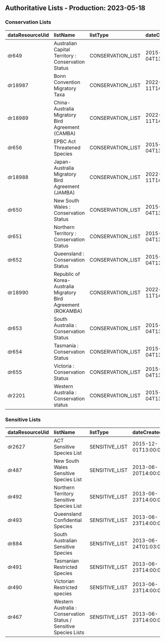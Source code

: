 ## Authoritative Lists - Production:   2023-05-18  
### Conservation Lists  
|  dataResourceUid   | listName                                                       | listType          | dateCreated          | lastUpdated          | username                  | fullName   |   itemCount | region                       | category   | generalisation   | authority   | sdsType   | isAuthoritative   | isInvasive   | isThreatened   |
| :------------------|:---------------------------------------------------------------|:------------------|:---------------------|:---------------------|:--------------------------|:-----------|------------:|:-----------------------------|:-----------|:-----------------|:------------|:----------|:------------------|:-------------|:---------------|
|  dr649             | Australian Capital Territory : Conservation Status             | CONSERVATION_LIST | 2015-04-04T13:00:00Z | 2023-03-16T03:18:28Z | rosemary.oconnor@csiro.au |            |          54 | Australian Capital Territory |            |                  |             |           | True              | False        | True           |
|  dr18987           | Bonn Convention Migratory Taxa                                 | CONSERVATION_LIST | 2022-05-11T14:00:00Z | 2023-03-16T03:21:01Z | peggy.newman@csiro.au     |            |         116 |                              |            |                  |             |           | True              | False        | False          |
|  dr18989           | China-Australia Migratory Bird Agreement (CAMBA)               | CONSERVATION_LIST | 2022-05-11T14:00:00Z | 2023-03-16T03:21:16Z | peggy.newman@csiro.au     |            |          63 |                              |            |                  |             |           | True              | False        | False          |
|  dr656             | EPBC Act Threatened Species                                    | CONSERVATION_LIST | 2015-04-04T13:00:00Z | 2023-01-17T04:17:04Z | rosemary.oconnor@csiro.au |            |        1958 | AU                           |            |                  |             |           | True              | False        | True           |
|  dr18988           | Japan-Australia Migratory Bird Agreement (JAMBA)               | CONSERVATION_LIST | 2022-05-11T14:00:00Z | 2023-03-16T03:21:37Z | peggy.newman@csiro.au     |            |          74 |                              |            |                  |             |           | True              | False        | False          |
|  dr650             | New South Wales : Conservation Status                          | CONSERVATION_LIST | 2015-04-04T13:00:00Z | 2023-01-17T04:18:29Z | peggy.newman@csiro.au     |            |        1018 | NSW                          |            |                  |             |           | True              | False        | True           |
|  dr651             | Northern Territory : Conservation Status                       | CONSERVATION_LIST | 2015-04-04T13:00:00Z | 2023-01-17T04:20:20Z | peggy.newman@csiro.au     |            |         204 | NT                           |            |                  |             |           | True              | False        | True           |
|  dr652             | Queensland : Conservation Status                               | CONSERVATION_LIST | 2015-04-04T13:00:00Z | 2023-01-17T04:20:45Z | peggy.newman@csiro.au     |            |        2244 | QLD                          |            |                  |             |           | True              | False        | True           |
|  dr18990           | Republic of Korea-Australia Migratory Bird Agreement (ROKAMBA) | CONSERVATION_LIST | 2022-05-11T14:00:00Z | 2023-03-16T03:20:47Z | peggy.newman@csiro.au     |            |          56 |                              |            |                  |             |           | True              | False        | False          |
|  dr653             | South Australia : Conservation Status                          | CONSERVATION_LIST | 2015-04-04T13:00:00Z | 2023-01-17T04:21:04Z | peggy.newman@csiro.au     |            |        1172 | SA                           |            |                  |             |           | True              | False        | True           |
|  dr654             | Tasmania : Conservation Status                                 | CONSERVATION_LIST | 2015-04-04T13:00:00Z | 2023-03-16T03:22:09Z | rosemary.oconnor@csiro.au |            |         723 | Tasmania                     |            |                  |             |           | True              | False        | True           |
|  dr655             | Victoria : Conservation Status                                 | CONSERVATION_LIST | 2015-04-04T13:00:00Z | 2023-01-17T04:21:53Z | rosemary.oconnor@csiro.au |            |        1996 | VIC                          |            |                  |             |           | True              | False        | True           |
|  dr2201            | Western Australia : Conservation status                        | CONSERVATION_LIST | 2015-04-04T13:00:00Z | 2023-01-17T04:22:19Z | peggy.newman@csiro.au     |            |        4204 | WA                           |            |                  |             |           | True              | False        | True           |## Authoritative Lists - Production:   2023-05-18  
### Sensitive Lists  
|  dataResourceUid   | listName                                                          | listType       | dateCreated          | lastUpdated          | username                  | fullName   |   itemCount | region   | category   | generalisation   | authority      | sdsType      | isAuthoritative   | isInvasive   | isThreatened   |
| :------------------|:------------------------------------------------------------------|:---------------|:---------------------|:---------------------|:--------------------------|:-----------|------------:|:---------|:-----------|:-----------------|:---------------|:-------------|:------------------|:-------------|:---------------|
|  dr2627            | ACT Sensitive Species List                                        | SENSITIVE_LIST | 2015-12-01T13:00:00Z | 2023-05-12T06:42:22Z | rosemary.oconnor@csiro.au |            |         203 | ACT      |            |                  | ACT Government | CONSERVATION | True              | False        | False          |
|  dr487             | New South Wales Sensitive Species List                            | SENSITIVE_LIST | 2013-06-20T14:00:00Z | 2023-05-12T06:31:31Z | rosemary.oconnor@csiro.au |            |         199 | NSW      |            |                  | NSW OEH        | CONSERVATION | True              | False        | False          |
|  dr492             | Northern Territory Sensitive Species List                         | SENSITIVE_LIST | 2013-06-23T14:00:00Z | 2023-05-12T06:30:37Z | rosemary.oconnor@csiro.au |            |           9 | NT       | EN         |                  | NT NRETAS      | CONSERVATION | True              | False        | False          |
|  dr493             | Queensland Confidential Species                                   | SENSITIVE_LIST | 2013-06-23T14:00:00Z | 2023-05-12T06:51:22Z | rosemary.oconnor@csiro.au |            |         958 | QLD      |            | 10km             | Qld DEHP       | CONSERVATION | True              | False        | False          |
|  dr884             | South Australian Sensitive Species                                | SENSITIVE_LIST | 2013-06-24T01:03:03Z | 2023-05-12T06:33:30Z | rosemary.oconnor@csiro.au |            |         214 | SA       | C2         | 10km             | SA DEWNR       | CONSERVATION | True              | False        | False          |
|  dr491             | Tasmanian Restricted Species                                      | SENSITIVE_LIST | 2013-06-23T14:00:00Z | 2023-05-15T00:32:33Z | rosemary.oconnor@csiro.au |            |           3 | TAS      | EN         | WITHHOLD         | Tas DPIPWE     | CONSERVATION | True              | False        | False          |
|  dr490             | Victorian Restricted species                                      | SENSITIVE_LIST | 2013-06-23T14:00:00Z | 2023-05-12T06:34:37Z | rosemary.oconnor@csiro.au |            |         136 | VIC      | EN         | 10km             | Vic DSE        | CONSERVATION | True              | False        | False          |
|  dr467             | Western Australia : Conservation Status / Sensitive Species Lists | SENSITIVE_LIST | 2013-06-23T14:00:00Z | 2023-05-12T06:41:49Z | rosemary.oconnor@csiro.au |            |        4455 | WA       |            | 10km             | WA DEC         | CONSERVATION | True              | False        | False          |
